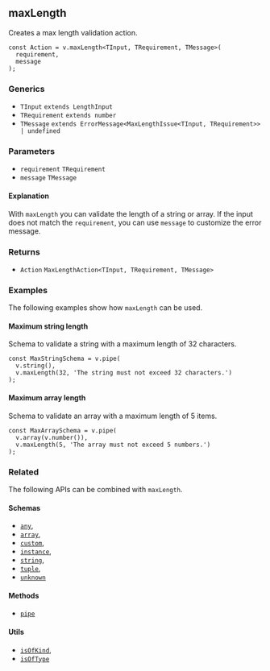 maxLength
---------

Creates a max length validation action.

    const Action = v.maxLength<TInput, TRequirement, TMessage>(
      requirement,
      message
    );
    

### Generics

*   `TInput` `extends LengthInput`
*   `TRequirement` `extends number`
*   `TMessage` `extends ErrorMessage<MaxLengthIssue<TInput, TRequirement>> | undefined`

### Parameters

*   `requirement` `TRequirement`
*   `message` `TMessage`

#### Explanation

With `maxLength` you can validate the length of a string or array. If the input does not match the `requirement`, you can use `message` to customize the error message.

### Returns

*   `Action` `MaxLengthAction<TInput, TRequirement, TMessage>`

### Examples

The following examples show how `maxLength` can be used.

#### Maximum string length

Schema to validate a string with a maximum length of 32 characters.

    const MaxStringSchema = v.pipe(
      v.string(),
      v.maxLength(32, 'The string must not exceed 32 characters.')
    );
    

#### Maximum array length

Schema to validate an array with a maximum length of 5 items.

    const MaxArraySchema = v.pipe(
      v.array(v.number()),
      v.maxLength(5, 'The array must not exceed 5 numbers.')
    );
    

### Related

The following APIs can be combined with `maxLength`.

#### Schemas

*   [`any`](any.md),
*   [`array`](array.md),
*   [`custom`](custom.md),
*   [`instance`](instance.md),
*   [`string`](string.md),
*   [`tuple`](tuple.md),
*   [`unknown`](unknown.md)

#### Methods

*   [`pipe`](pipe.md)

#### Utils

*   [`isOfKind`](isOfKind.md),
*   [`isOfType`](isOfType.md)